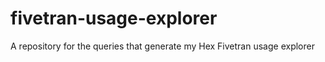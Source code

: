 # fivetran-usage-explorer
A repository for the queries that generate my Hex Fivetran usage explorer 
